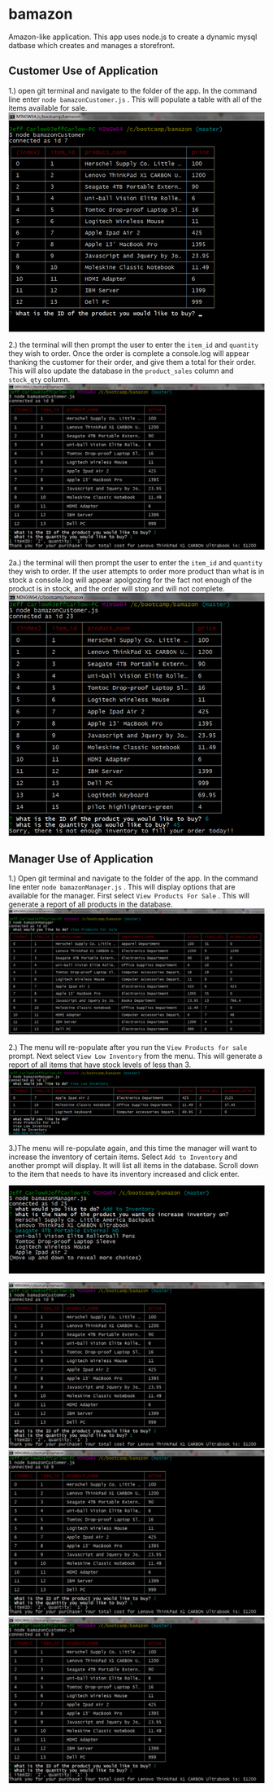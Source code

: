 # bamazon
Amazon-like application. This app uses node.js  to create a dynamic mysql datbase which creates and manages a storefront.

## Customer Use of Application

1.) open git terminal and navigate to the folder of the app. In the command line enter `node bamazonCustomer.js` . This will populate a table with all of the items available for sale.
![Bamazon Customer items](images/bamazonCustomercommandscreen.png)

2.) the terminal will then prompt the user to enter the `item_id` and `quantity` they wish to order. Once the order is complete a console.log will appear thanking the customer for their order, and give them a total for their order. This will also update the database in the `product_sales` column and `stock_qty` column.
![Bamazon Customer item selection](images/customeritemselection.png)

2a.) the terminal will then prompt the user to enter the `item_id` and `quantity` they wish to order. If the user attempts to order more product than what is in stock a console.log will appear apolgozing for the fact not enough of the product is in stock, and the order will stop and will not complete.
![Bamazon Customer Not Enough In Stock](images/notenough.png)

## Manager Use of Application

1.) Open git terminal and navigate to the folder of the app. In the command line enter `node bamazonManager.js` . This will display options that are available for the manager. First select `View Products For Sale` . This will generate a report of all products in the database.
![Bamazon Manager View Products](images/manager_viewproducts.png)

2.) The menu will re-populate after you run the `View Products for sale` prompt. Next select `View Low Inventory` from the menu. This will generate a report of all items that have stock levels of less than 3.
![Bamazon Manager View Low Inventory](images/lowinventory.png)

3.)The menu will re-populate again, and this time the manager will want to increase the inventory of certain items. Select `Add to Inventory` and another prompt will display. It will list all items in the database. Scroll down to the item that needs to have its inventory increased and click enter.


![BamazonManager Increase Inventory first prompt](images/increaseinventory1.png)

![Bamazon Customer item selection](images/customeritemselection.png)
![Bamazon Customer item selection](images/customeritemselection.png)
![Bamazon Customer item selection](images/customeritemselection.png)
